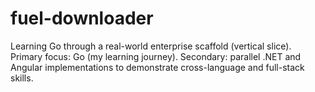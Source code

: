 # fuel-downloader
Learning Go through a real-world enterprise scaffold (vertical slice).  Primary focus: Go (my learning journey). Secondary: parallel .NET and Angular implementations to demonstrate cross-language and full-stack skills.
